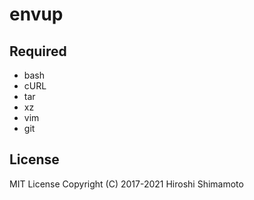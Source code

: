 envup
=====

Required
--------
- bash
- cURL
- tar
- xz
- vim
- git

License
-------
MIT License Copyright (C) 2017-2021 Hiroshi Shimamoto
